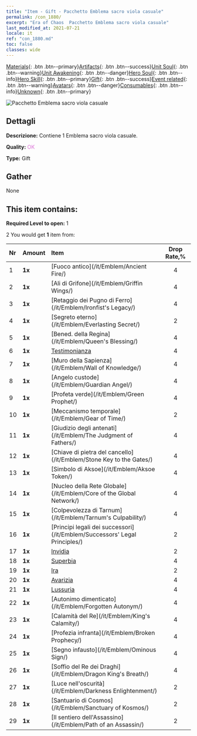 ```yaml
---
title: "Item - Gift - Pacchetto Emblema sacro viola casuale"
permalink: /con_1880/
excerpt: "Era of Chaos  Pacchetto Emblema sacro viola casuale"
last_modified_at: 2021-07-21
locale: it
ref: "con_1880.md"
toc: false
classes: wide
---
```

 [Materials](/ItemsIT/){: .btn .btn--primary}[Artifacts](/ItemsIT/Artifacts/){: .btn .btn--success}[Unit Soul](/ItemsIT/UnitSoul/){: .btn .btn--warning}[Unit Awakening](/ItemsIT/UnitAwakening/){: .btn .btn--danger}[Hero Soul](/ItemsIT/HeroSoul/){: .btn .btn--info}[Hero Skill](/ItemsIT/HeroSkill/){: .btn .btn--primary}[Gift](/ItemsIT/Gift/){: .btn .btn--success}[Event related](/ItemsIT/Events/){: .btn .btn--warning}[Avatars](/ItemsIT/Avatars/){: .btn .btn--danger}[Consumables](/ItemsIT/Consumables/){: .btn .btn--info}[Unknown](/ItemsIT/Unknown/){: .btn .btn--primary}

 ![Pacchetto Emblema sacro viola casuale](/images/t/i_907417.png)

## Dettagli
 **Descrizione:** Contiene 1 Emblema sacro viola casuale.

 **Quality:** <span style="color: #DA70D6">OK</span>

 **Type:** Gift

## Gather

  None

## This item contains:

 **Required Level to open:** 1

 2 You would get **1** item  from:

  | Nr | Amount |     Item    | Drop Rate,% |
  |:---|:-------|:------------|:---------:|
  | 1 |  **1x** | [Fuoco antico](/it/Emblem/Ancient Fire/) | 4 | 
  | 2 |  **1x** | [Ali di Grifone](/it/Emblem/Griffin Wings/) | 4 | 
  | 3 |  **1x** | [Retaggio dei Pugno di Ferro](/it/Emblem/Ironfist's Legacy/) | 4 | 
  | 4 |  **1x** | [Segreto eterno](/it/Emblem/Everlasting Secret/) | 2 | 
  | 5 |  **1x** | [Bened. della Regina](/it/Emblem/Queen's Blessing/) | 4 | 
  | 6 |  **1x** | [Testimonianza](/it/Emblem/Witness/) | 4 | 
  | 7 |  **1x** | [Muro della Sapienza](/it/Emblem/Wall of Knowledge/) | 4 | 
  | 8 |  **1x** | [Angelo custode](/it/Emblem/Guardian Angel/) | 4 | 
  | 9 |  **1x** | [Profeta verde](/it/Emblem/Green Prophet/) | 4 | 
  | 10 |  **1x** | [Meccanismo temporale](/it/Emblem/Gear of Time/) | 2 | 
  | 11 |  **1x** | [Giudizio degli antenati](/it/Emblem/The Judgment of Fathers/) | 4 | 
  | 12 |  **1x** | [Chiave di pietra del cancello](/it/Emblem/Stone Key to the Gates/) | 4 | 
  | 13 |  **1x** | [Simbolo di Aksoe](/it/Emblem/Aksoe Token/) | 4 | 
  | 14 |  **1x** | [Nucleo della Rete Globale](/it/Emblem/Core of the Global Network/) | 4 | 
  | 15 |  **1x** | [Colpevolezza di Tarnum](/it/Emblem/Tarnum's Culpability/) | 4 | 
  | 16 |  **1x** | [Principi legali dei successori](/it/Emblem/Successors' Legal Principles/) | 2 | 
  | 17 |  **1x** | [Invidia](/it/Emblem/Jealousy/) | 2 | 
  | 18 |  **1x** | [Superbia](/it/Emblem/Arrogance/) | 4 | 
  | 19 |  **1x** | [Ira](/it/Emblem/Anger/) | 2 | 
  | 20 |  **1x** | [Avarizia](/it/Emblem/Greed/) | 4 | 
  | 21 |  **1x** | [Lussuria](/it/Emblem/Lust/) | 4 | 
  | 22 |  **1x** | [Autonimo dimenticato](/it/Emblem/Forgotten Autonym/) | 4 | 
  | 23 |  **1x** | [Calamità del Re](/it/Emblem/King's Calamity/) | 4 | 
  | 24 |  **1x** | [Profezia infranta](/it/Emblem/Broken Prophecy/) | 4 | 
  | 25 |  **1x** | [Segno infausto](/it/Emblem/Ominous Sign/) | 4 | 
  | 26 |  **1x** | [Soffio del Re dei Draghi](/it/Emblem/Dragon King's Breath/) | 4 | 
  | 27 |  **1x** | [Luce nell'oscurità](/it/Emblem/Darkness Enlightenment/) | 2 | 
  | 28 |  **1x** | [Santuario di Cosmos](/it/Emblem/Sanctuary of Kosmos/) | 2 | 
  | 29 |  **1x** | [Il sentiero dell'Assassino](/it/Emblem/Path of an Assassin/) | 2 | 
